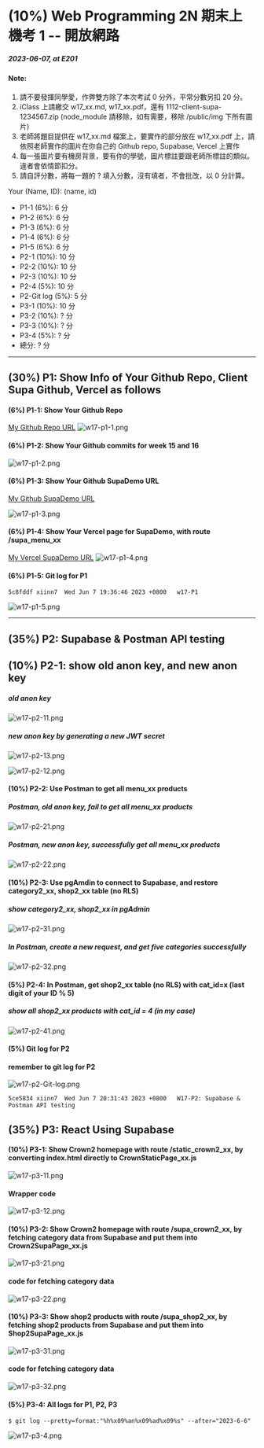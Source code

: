 # (10%) Web Programming 2N 期末上機考 1 -- 開放網路

##### 2023-06-07, at E201

#### Note:

1. 請不要發揮同學愛，作弊雙方除了本次考試 0 分外，平常分數另扣 20 分。
2. iClass 上請繳交 w17_xx.md, w17_xx.pdf，還有 1112-client-supa-1234567.zip (node_module 請移除，如有需要，移除 /public/img 下所有圖片)
3. 老師將題目提供在 w17_xx.md 檔案上，要實作的部分放在 w17_xx.pdf 上，請依照老師實作的圖片在你自己的 Github repo, Supabase, Vercel 上實作
4. 每一張圖片要有機房背景，要有你的學號，圖片標註要跟老師所標註的類似。違者會依情節扣分。
5. 請自評分數，將每一題的 ? 填入分數，沒有填者，不會批改，以 0 分計算。

Your (Name, ID): (name, id)

- P1-1 (6%): 6 分
- P1-2 (6%): 6 分
- P1-3 (6%): 6 分
- P1-4 (6%): 6 分
- P1-5 (6%): 6 分
- P2-1 (10%): 10 分
- P2-2 (10%): 10 分
- P2-3 (10%): 10 分
- P2-4 (5%): 10 分
- P2-Git log (5%): 5 分
- P3-1 (10%): 10 分
- P3-2 (10%): ? 分
- P3-3 (10%): ? 分
- P3-4 (5%): ? 分
- 總分: ? 分

---

## (30%) P1: Show Info of Your Github Repo, Client Supa Github, Vercel as follows

#### (6%) P1-1: Show Your Github Repo

[My Github Repo URL](https://github.com/xiinn7/1112-2N-wp2-demo-207410647)
![w17-p1-1.png](https://wulpvnyfrkevttsnpoeg.supabase.co/storage/v1/object/public/demo-47/md_img/w17-p1-1.png)

#### (6%) P1-2: Show Your Github commits for week 15 and 16

![w17-p1-2.png](https://wulpvnyfrkevttsnpoeg.supabase.co/storage/v1/object/public/demo-47/md_img/w17-p1-2.png)

#### (6%) P1-3: Show Your Github SupaDemo URL

[My Github SupaDemo URL](https://github.com/xiinn7/1112-client-supa-207410647)

![w17-p1-3.png](https://wulpvnyfrkevttsnpoeg.supabase.co/storage/v1/object/public/demo-47/md_img/w17-p1-3.png)

#### (6%) P1-4: Show Your Vercel page for SupaDemo, with route /supa_menu_xx

[My Vercel SupaDemo URL](1112-client-supa-207410647.vercel.app)
![w17-p1-4.png](https://wulpvnyfrkevttsnpoeg.supabase.co/storage/v1/object/public/demo-47/md_img/w17-p1-4.png)

#### (6%) P1-5: Git log for P1

```
5c8fddf xiinn7  Wed Jun 7 19:36:46 2023 +0800   w17-P1

```

![w17-p1-5.png](https://wulpvnyfrkevttsnpoeg.supabase.co/storage/v1/object/public/demo-47/md_img/w17-p1-5.png)

---

## (35%) P2: Supabase & Postman API testing

## (10%) P2-1: show old anon key, and new anon key

##### old anon key

![w17-p2-11.png](https://wulpvnyfrkevttsnpoeg.supabase.co/storage/v1/object/public/demo-47/md_img/w17-p2-11.png)

##### new anon key by generating a new JWT secret

![w17-p2-13.png](https://wulpvnyfrkevttsnpoeg.supabase.co/storage/v1/object/public/demo-47/md_img/w17-p2-12.png)

![w17-p2-12.png](https://wulpvnyfrkevttsnpoeg.supabase.co/storage/v1/object/public/demo-47/md_img/w17-p2-13.png)

#### (10%) P2-2: Use Postman to get all menu_xx products

##### Postman, old anon key, fail to get all menu_xx products

![w17-p2-21.png](https://wulpvnyfrkevttsnpoeg.supabase.co/storage/v1/object/public/demo-47/md_img/w17-p2-21.png)

##### Postman, new anon key, successfully get all menu_xx products

![w17-p2-22.png](https://wulpvnyfrkevttsnpoeg.supabase.co/storage/v1/object/public/demo-47/md_img/w17-p2-22.png)

#### (10%) P2-3: Use pgAmdin to connect to Supabase, and restore category2_xx, shop2_xx table (no RLS)

##### show category2_xx, shop2_xx in pgAdmin

![w17-p2-31.png](https://wulpvnyfrkevttsnpoeg.supabase.co/storage/v1/object/public/demo-47/md_img/w17-p2-31.png)

##### In Postman, create a new request, and get five categories successfully

![w17-p2-32.png](https://wulpvnyfrkevttsnpoeg.supabase.co/storage/v1/object/public/demo-47/md_img/w17-p2-32.png)

#### (5%) P2-4: In Postman, get shop2_xx table (no RLS) with cat_id=x (last digit of your ID % 5)

##### show all shop2_xx products with cat_id = 4 (in my case)

![w17-p2-41.png](https://wulpvnyfrkevttsnpoeg.supabase.co/storage/v1/object/public/demo-47/md_img/w17-p2-41.png)

#### (5%) Git log for P2

#### remember to git log for P2

![w17-p2-Git-log.png](https://wulpvnyfrkevttsnpoeg.supabase.co/storage/v1/object/public/demo-47/md_img/w17-p2-Git-log.png)

```
5ce5834 xiinn7  Wed Jun 7 20:31:43 2023 +0800   W17-P2: Supabase & Postman API testing
```

## (35%) P3: React Using Supabase

#### (10%) P3-1: Show Crown2 homepage with route /static_crown2_xx, by converting index.html directly to CrownStaticPage_xx.js

![w17-p3-11.png](https://wulpvnyfrkevttsnpoeg.supabase.co/storage/v1/object/public/demo-47/md_img/w17-p3-11.png)

#### Wrapper code

![w17-p3-12.png](https://wulpvnyfrkevttsnpoeg.supabase.co/storage/v1/object/public/demo-47/md_img/w17-p3-12.png)

#### (10%) P3-2: Show Crown2 homepage with route /supa_crown2_xx, by fetching category data from Supabase and put them into Crown2SupaPage_xx.js

![w17-p3-21.png]()

#### code for fetching category data

![w17-p3-22.png]()

#### (10%) P3-3: Show shop2 products with route /supa_shop2_xx, by fetching shop2 products from Supabase and put them into Shop2SupaPage_xx.js

![w17-p3-31.png]()

#### code for fetching category data

![w17-p3-32.png]()

#### (5%) P3-4: All logs for P1, P2, P3

```
$ git log --pretty=format:"%h%x09%an%x09%ad%x09%s" --after="2023-6-6"

```

![w17-p3-4.png]()
